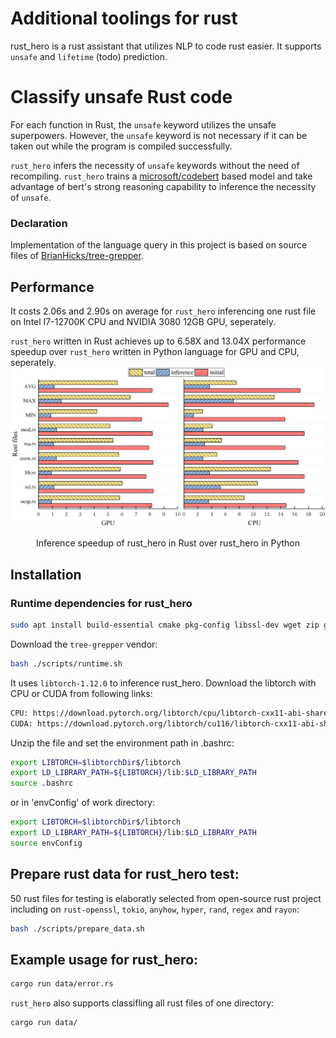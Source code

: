 # Additional toolings for rust

rust_hero is a rust assistant that utilizes NLP to code rust easier. It supports `unsafe` and `lifetime` (todo) prediction.

# Classify unsafe Rust code

For each function in Rust, the `unsafe` keyword utilizes the unsafe superpowers. However, the `unsafe` keyword is not necessary if it can be taken out while the program is compiled successfully.

`rust_hero` infers the necessity of `unsafe` keywords without the need of recompiling. `rust_hero` trains a [microsoft/codebert](https://github.com/microsoft/CodeBERT) based model and take advantage of bert's strong reasoning capability to inference the necessity of `unsafe`.

### Declaration

Implementation of the language query in this project is based on source files of [BrianHicks/tree-grepper](https://github.com/BrianHicks/tree-grepper).

## Performance

It costs 2.06s and 2.90s on average for `rust_hero` inferencing one rust file on Intel I7-12700K CPU and NVIDIA 3080 12GB GPU, seperately.

`rust_hero` written in Rust achieves up to 6.58X and 13.04X performance speedup over `rust_hero` written in Python language for GPU and CPU, seperately.
![Inference speedup](./Img/speedup.png)
<center>Inference speedup of rust_hero in Rust over rust_hero in Python</center>

## Installation
### Runtime dependencies for rust_hero
```bash
sudo apt install build-essential cmake pkg-config libssl-dev wget zip git
```
Download the `tree-grepper` vendor:
```bash
bash ./scripts/runtime.sh
```
It uses `libtorch-1.12.0` to inference rust_hero. Download the libtorch with CPU or CUDA from following links:
```bash
CPU: https://download.pytorch.org/libtorch/cpu/libtorch-cxx11-abi-shared-with-deps-1.12.0%2Bcpu.zip
CUDA: https://download.pytorch.org/libtorch/cu116/libtorch-cxx11-abi-shared-with-deps-1.12.0%2Bcu116.zip
```
Unzip the file and set the environment path in .bashrc:

```bash
export LIBTORCH=$libtorchDir$/libtorch
export LD_LIBRARY_PATH=${LIBTORCH}/lib:$LD_LIBRARY_PATH
source .bashrc
```
or in 'envConfig' of work directory:
```bash
export LIBTORCH=$libtorchDir$/libtorch
export LD_LIBRARY_PATH=${LIBTORCH}/lib:$LD_LIBRARY_PATH
source envConfig
```
## Prepare rust data for rust_hero test:
50 rust files for testing is elaboratly selected from open-source rust project including on `rust-openssl`, `tokio`, `anyhow`, `hyper`, `rand`, `regex` and `rayon`:
```bash
bash ./scripts/prepare_data.sh
```
## Example usage for rust_hero:

```bash
cargo run data/error.rs
```
`rust_hero` also supports classifling all rust files of one directory:
```bash
cargo run data/
```